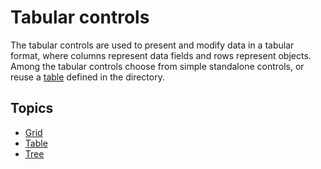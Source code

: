 # Tabular controls

The tabular controls are used to present and modify data in a tabular format, where columns represent data fields and rows represent objects. Among the tabular controls choose from simple standalone controls, or reuse a [table](../../../user-interface/tables/index.md) defined in the directory.

## Topics
* [Grid](tabular-controls/grid.md)
* [Table](tabular-controls/table.md)
* [Tree](tabular-controls/tree.md)